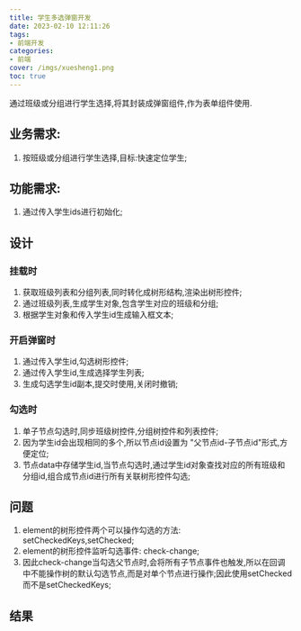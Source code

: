 ```yaml
---
title: 学生多选弹窗开发
date: 2023-02-10 12:11:26
tags: 
- 前端开发
categories:
- 前端
cover: /imgs/xuesheng1.png
toc: true
---
```


通过班级或分组进行学生选择,将其封装成弹窗组件,作为表单组件使用.

<!-- more -->

## 业务需求:
1. 按班级或分组进行学生选择,目标:快速定位学生;

## 功能需求:
1. 通过传入学生ids进行初始化;

## 设计
### 挂载时
1. 获取班级列表和分组列表,同时转化成树形结构,渲染出树形控件;
2. 通过班级列表,生成学生对象,包含学生对应的班级和分组;
3. 根据学生对象和传入学生id生成输入框文本;

### 开启弹窗时
1. 通过传入学生id,勾选树形控件;
2. 通过传入学生id,生成选择学生列表;
3. 生成勾选学生id副本,提交时使用,关闭时撤销;

### 勾选时
1. 单子节点勾选时,同步班级树控件,分组树控件和列表控件;
2. 因为学生id会出现相同的多个,所以节点id设置为 "父节点id-子节点id"形式,方便定位;
3. 节点data中存储学生id,当节点勾选时,通过学生id对象查找对应的所有班级和分组id,组合成节点id进行所有关联树形控件勾选;

## 问题
1. element的树形控件两个可以操作勾选的方法: setCheckedKeys,setChecked;
2. element的树形控件监听勾选事件: check-change;
3. 因此check-change当勾选父节点时,会将所有子节点事件也触发,所以在回调中不能操作树的默认勾选节点,而是对单个节点进行操作;因此使用setChecked而不是setCheckedKeys;

## 结果

<div class="justified-gallery">
<img src="/imgs/xuesheng1.png" alt="" />
</div>
